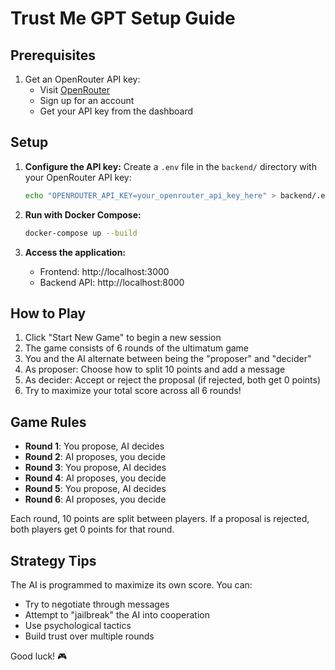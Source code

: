 # Trust Me GPT Setup Guide

## Prerequisites

1. Get an OpenRouter API key:
   - Visit [OpenRouter](https://openrouter.ai/)
   - Sign up for an account
   - Get your API key from the dashboard

## Setup

1. **Configure the API key:**
   Create a `.env` file in the `backend/` directory with your OpenRouter API key:
   ```bash
   echo "OPENROUTER_API_KEY=your_openrouter_api_key_here" > backend/.env
   ```

2. **Run with Docker Compose:**
   ```bash
   docker-compose up --build
   ```

3. **Access the application:**
   - Frontend: http://localhost:3000
   - Backend API: http://localhost:8000

## How to Play

1. Click "Start New Game" to begin a new session
2. The game consists of 6 rounds of the ultimatum game
3. You and the AI alternate between being the "proposer" and "decider"
4. As proposer: Choose how to split 10 points and add a message
5. As decider: Accept or reject the proposal (if rejected, both get 0 points)
6. Try to maximize your total score across all 6 rounds!

## Game Rules

- **Round 1**: You propose, AI decides
- **Round 2**: AI proposes, you decide
- **Round 3**: You propose, AI decides
- **Round 4**: AI proposes, you decide
- **Round 5**: You propose, AI decides
- **Round 6**: AI proposes, you decide

Each round, 10 points are split between players. If a proposal is rejected, both players get 0 points for that round.

## Strategy Tips

The AI is programmed to maximize its own score. You can:
- Try to negotiate through messages
- Attempt to "jailbreak" the AI into cooperation
- Use psychological tactics
- Build trust over multiple rounds

Good luck! 🎮 
